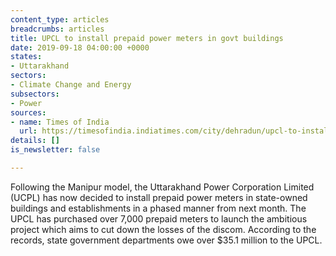 ```yaml
---
content_type: articles
breadcrumbs: articles
title: UPCL to install prepaid power meters in govt buildings
date: 2019-09-18 04:00:00 +0000
states:
- Uttarakhand
sectors:
- Climate Change and Energy
subsectors:
- Power
sources:
- name: Times of India
  url: https://timesofindia.indiatimes.com/city/dehradun/upcl-to-install-prepaid-power-meters-in-govt-buildings/articleshowprint/71102626.cms
details: []
is_newsletter: false

---
```

Following the Manipur model, the Uttarakhand Power Corporation Limited (UCPL) has now decided to install prepaid power meters in state-owned buildings and establishments in a phased manner from next month. The UPCL has purchased over 7,000 prepaid meters to launch the ambitious project which aims to cut down the losses of the discom. According to the records, state government departments owe over $35.1 million to the UPCL.
